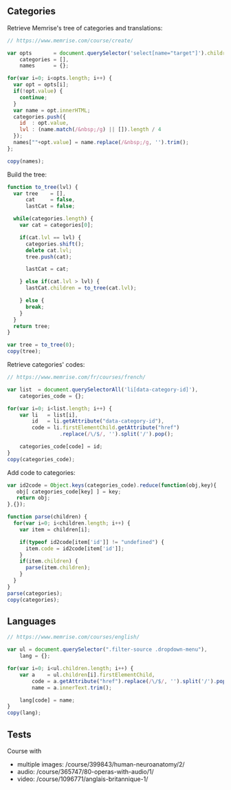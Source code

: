 ## Categories

Retrieve Memrise's tree of categories and translations:

``` js
// https://www.memrise.com/course/create/

var opts       = document.querySelector('select[name="target"]').children,
    categories = [],
    names      = {};

for(var i=0; i<opts.length; i++) {
  var opt = opts[i];
  if(!opt.value) {
    continue;
  }
  var name = opt.innerHTML;
  categories.push({
    id  : opt.value,
    lvl : (name.match(/&nbsp;/g) || []).length / 4
  });
  names[""+opt.value] = name.replace(/&nbsp;/g, '').trim();
};

copy(names);
```

Build the tree:

``` js
function to_tree(lvl) {
  var tree    = [],
      cat     = false,
      lastCat = false;

  while(categories.length) {
    var cat = categories[0];

    if(cat.lvl == lvl) {
      categories.shift();
      delete cat.lvl;
      tree.push(cat);

      lastCat = cat;

    } else if(cat.lvl > lvl) {
      lastCat.children = to_tree(cat.lvl);

    } else {
      break;
    }
  }
  return tree;
}

var tree = to_tree(0);
copy(tree);
```

Retrieve categories' codes:

``` js
// https://www.memrise.com/fr/courses/french/

var list  = document.querySelectorAll('li[data-category-id]'),
    categories_code = {};

for(var i=0; i<list.length; i++) {
    var li   = list[i],
        id   = li.getAttribute("data-category-id"),
        code = li.firstElementChild.getAttribute("href")
                 .replace(/\/$/, '').split('/').pop();

    categories_code[code] = id;
}
copy(categories_code);
```

Add code to categories:

``` js
var id2code = Object.keys(categories_code).reduce(function(obj,key){
   obj[ categories_code[key] ] = key;
   return obj;
},{});

function parse(children) {
  for(var i=0; i<children.length; i++) {
    var item = children[i];

    if(typeof id2code[item['id']] != "undefined") {
      item.code = id2code[item['id']];
    }
    if(item.children) {
      parse(item.children);
    }
  }
}
parse(categories);
copy(categories);
```

## Languages

``` js
// https://www.memrise.com/courses/english/

var ul = document.querySelector(".filter-source .dropdown-menu"),
    lang = {};

for(var i=0; i<ul.children.length; i++) {
    var a    = ul.children[i].firstElementChild,
        code = a.getAttribute("href").replace(/\/$/, '').split('/').pop(),
        name = a.innerText.trim();

    lang[code] = name;
}
copy(lang);
```

## Tests

Course with
* multiple images: /course/399843/human-neuroanatomy/2/
* audio: /course/365747/80-operas-with-audio/1/
* video: /course/1096771/anglais-britannique-1/